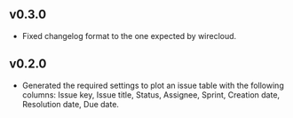 ## v0.3.0

- Fixed changelog format to the one expected by wirecloud.

## v0.2.0

- Generated the required settings to plot an issue table with the following columns: Issue key, Issue title, Status, Assignee, Sprint, Creation date, Resolution date, Due date.
